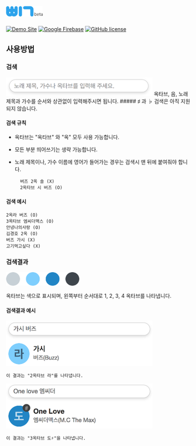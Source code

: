 # <img src="public/assets/image/beep-beta2.png" width="100">

[![Demo Site](https://img.shields.io/badge/demo-site-35A4E9.svg)](https://github.com/k0626089/BEEP/blob/master/LICENSE)
[![Google Firebase](https://img.shields.io/badge/google-firebase-orange.svg)](https://firebase.google.com)
[![GitHub license](https://img.shields.io/badge/license-GPL%202.0-lightgrey.svg)](https://github.com/k0626089/BEEP/blob/master/LICENSE)

## 사용방법
### 검색
<img src="public/assets/image/searchbar.png" width="400">
옥타브, 음, 노래 제목과 가수를 순서와 상관없이 입력해주시면 됩니다.
##### ♯ 과 ♭ 검색은 아직 지원되지 않습니다.

#### 검색 규칙
- 옥타브는 "옥타브" 와 "옥" 모두 사용 가능합니다.
- 모든 부분 띄어쓰기는 생략 가능합니다.
- 노래 제목이나, 가수 이름에 영어가 들어가는 경우는 검색시 맨 뒤에 붙여줘야 합니다.

        버즈 2옥 솔 (X)
        2옥타브 시 버즈 (O)

#### 검색 예시

    2옥라 버즈 (O)
    3옥타브 엠씨더맥스 (O)
    안녕나의사랑 (O)
    김경호 2옥 (O)
    버즈 가시 (X)
    고기먹고싶다 (X)

### 검색결과
<img src="public/assets/image/indicators3.png" width="200">

옥타브는 색으로 표시되며, 왼쪽부터 순서대로 1, 2, 3, 4 옥타브를 나타냅니다.

#### 검색결과 예시
<img src="public/assets/image/searchexample1.png" width="400">

    이 결과는 "2옥타브 라"를 나타냅니다.

<img src="public/assets/image/searchexample2.png" width="400">

    이 결과는 "3옥타브 도♯"을 나타냅니다.